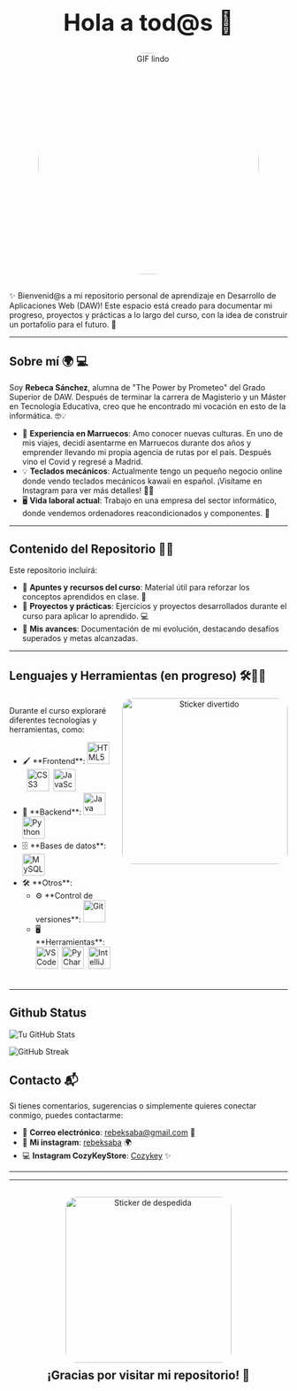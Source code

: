 <h1 style="text-align: center; font-size: 3em;">Hola a tod@s 👋</h1>

<div style="text-align: center; margin: 30px 0;">
  <img src="https://media0.giphy.com/media/v1.Y2lkPTc5MGI3NjExbzIzdzhxaXR3amJ4dGp0eWF4eWJuNGo5a21qa3BsNWduYzhqZG9qMCZlcD12MV9pbnRlcm5hbF9naWZfYnlfaWQmY3Q9Zw/xT9IgIc0lryrxvqVGM/giphy.gif" 
       alt="GIF lindo" width="400" 
       style="display: block; margin: 0 auto; border-radius: 50%;"/>
</div>

<p>✨ Bienvenid@s a mi repositorio personal de aprendizaje en Desarrollo de Aplicaciones Web (DAW)! Este espacio está creado para documentar mi progreso, proyectos y prácticas a lo largo del curso, con la idea de construir un portafolio para el futuro. 🌱</p>

---

## Sobre mí 🌍 💻
Soy **Rebeca Sánchez**, alumna de "The Power by Prometeo" del Grado Superior de DAW. Después de terminar la carrera de Magisterio y un Máster en Tecnología Educativa, creo que he encontrado mi vocación en esto de la informática. 🤓💡

- 🕌 **Experiencia en Marruecos**: Amo conocer nuevas culturas. En uno de mis viajes, decidí asentarme en Marruecos durante dos años y emprender llevando mi propia agencia de rutas por el país. Después vino el Covid y regresé a Madrid.
- 💡 **Teclados mecánicos**: Actualmente tengo un pequeño negocio online donde vendo teclados mecánicos kawaii en español. ¡Visítame en Instagram para ver más detalles! 🦄💞
- 🖥️ **Vida laboral actual**: Trabajo en una empresa del sector informático, donde vendemos ordenadores reacondicionados y componentes. 💼

---

## Contenido del Repositorio 📂🌟

Este repositorio incluirá:
- 📜 **Apuntes y recursos del curso**: Material útil para reforzar los conceptos aprendidos en clase. 🧠
- 🚀 **Proyectos y prácticas**: Ejercicios y proyectos desarrollados durante el curso para aplicar lo aprendido. 💻
- 🌈 **Mis avances**: Documentación de mi evolución, destacando desafíos superados y metas alcanzadas.

---

## Lenguajes y Herramientas (en progreso) 🛠️🚀✨

<div style="display: flex; align-items: flex-start; justify-content: space-between; margin: 20px 0;">
  <!-- Lista de lenguajes y herramientas -->
  <div>
    <p>Durante el curso exploraré diferentes tecnologías y herramientas, como:</p>
    <ul>
      <li>🖌️ **Frontend**: 
        <img src="https://cdn.jsdelivr.net/gh/devicons/devicon/icons/html5/html5-original.svg" title="HTML5" alt="HTML5" width="40" height="40"/>&nbsp;
        <img src="https://cdn.jsdelivr.net/gh/devicons/devicon/icons/css3/css3-original.svg" title="CSS3" alt="CSS3" width="40" height="40"/>&nbsp;
        <img src="https://cdn.jsdelivr.net/gh/devicons/devicon/icons/javascript/javascript-original.svg" title="JavaScript" alt="JavaScript" width="40" height="40"/>
      </li>
      <li>🔗 **Backend**: 
        <img src="https://cdn.jsdelivr.net/gh/devicons/devicon/icons/java/java-original.svg" title="Java" alt="Java" width="40" height="40"/>&nbsp;
        <img src="https://cdn.jsdelivr.net/gh/devicons/devicon/icons/python/python-original.svg" title="Python" alt="Python" width="40" height="40"/>
      </li>
      <li>🗄️ **Bases de datos**: 
        <img src="https://cdn.jsdelivr.net/gh/devicons/devicon/icons/mysql/mysql-original.svg" title="MySQL" alt="MySQL" width="40" height="40"/>
      </li>
      <li>🛠️ **Otros**: 
        <ul>
          <li>⚙️ **Control de versiones**: 
            <img src="https://cdn.jsdelivr.net/gh/devicons/devicon/icons/git/git-original.svg" title="Git" alt="Git" width="40" height="40"/>
          </li>
          <li>🖥️ **Herramientas**: 
            <img src="https://cdn.jsdelivr.net/gh/devicons/devicon/icons/vscode/vscode-original.svg" title="VS Code" alt="VS Code" width="40" height="40"/>&nbsp;
            <img src="https://resources.jetbrains.com/storage/products/company/brand/logos/PyCharm_icon.svg" title="PyCharm" alt="PyCharm" width="40" height="40"/>&nbsp;
            <img src="https://resources.jetbrains.com/storage/products/company/brand/logos/IntelliJ_IDEA_icon.svg" title="IntelliJ" alt="IntelliJ" width="40" height="40"/>
          </li>
        </ul>
      </li>
    </ul>
  </div>

  <!-- Sticker en el lado derecho -->
  <div style="text-align: center; margin-left: 20px;">
    <img src="https://media2.giphy.com/media/v1.Y2lkPTc5MGI3NjExczBpenE1bHk2cmgybTVtbmdyMmhleGJrMHhsenNpOWN5bjN3NXVyayZlcD12MV9pbnRlcm5hbF9naWZfYnlfaWQmY3Q9cw/6dsWnRIYoQz9MHhXPG/giphy.gif" 
         alt="Sticker divertido" width="300" 
         style="border-radius: 20px;"/>
  </div>
</div>

---

## Github Status 

![Tu GitHub Stats](https://github-readme-stats.vercel.app/api?username=rebeksaba&show_icons=true&theme=radical)

![GitHub Streak](https://github-readme-streak-stats.herokuapp.com/?user=rebeksaba&theme=radical)

## Contacto 📬

Si tienes comentarios, sugerencias o simplemente quieres conectar conmigo, puedes contactarme:
- 📧 **Correo electrónico**: rebeksaba@gmail.com 📩
- 📸 **Mi instagram**: [rebeksaba](https://bit.ly/rebeksaba) 🌍
- 💻 **Instagram CozyKeyStore**: [Cozykey](http://bit.ly/4kuX63Q) ✨

---

---

<div style="text-align: center; margin-top: 30px;">
  <img src="https://media1.giphy.com/media/v1.Y2lkPTc5MGI3NjExeDd0Mzl3bTh2bTd5OG52cThrbGJxYWFhYjF1YWl4ZzBoNTc3cHhreCZlcD12MV9pbnRlcm5hbF9naWZfYnlfaWQmY3Q9cw/oJGg8QwlGs5r5ZZKxt/giphy.gif" 
       alt="Sticker de despedida" width="300" 
       style="border-radius: 20px;"/>
  <p style="font-size: 1.5em; font-weight: bold; margin-top: 10px;">¡Gracias por visitar mi repositorio! 🌟</p>
</div>

